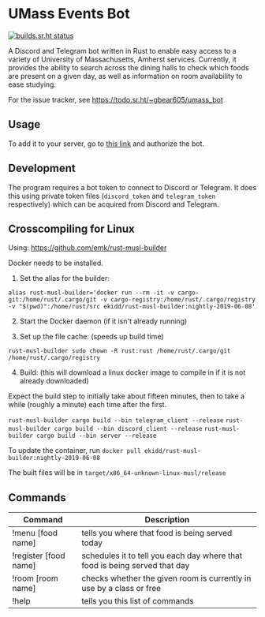 # UMass Events Bot

[![builds.sr.ht status](https://builds.sr.ht/~gbear605/umass_bot.svg)](https://builds.sr.ht/~gbear605/umass_bot?)

A Discord and Telegram bot written in Rust to enable easy access to a variety of University of Massachusetts, Amherst services. Currently, it provides the ability to search across the dining halls to check which foods are present on a given day, as well as information on room availability to ease studying.

For the issue tracker, see https://todo.sr.ht/~gbear605/umass_bot

## Usage

To add it to your server, go to [this link](https://discordapp.com/api/oauth2/authorize?client_id=355392985912836097&scope=bot&permissions=1) and authorize the bot.

## Development

The program requires a bot token to connect to Discord or Telegram. It does this using private token files (`discord_token` and `telegram_token` respectively) which can be acquired from Discord and Telegram.

## Crosscompiling for Linux

Using: https://github.com/emk/rust-musl-builder

Docker needs to be installed.

1) Set the alias for the builder:

``alias rust-musl-builder='docker run --rm -it -v cargo-git:/home/rust/.cargo/git -v cargo-registry:/home/rust/.cargo/registry -v "$(pwd)":/home/rust/src ekidd/rust-musl-builder:nightly-2019-06-08'``

2) Start the Docker daemon (if it isn't already running)

3) Set up the file cache: (speeds up build time)

``rust-musl-builder sudo chown -R rust:rust /home/rust/.cargo/git /home/rust/.cargo/registry``

4) Build: (this will download a linux docker image to compile in if it is not already downloaded)

Expect the build step to initially take about fifteen minutes, then to take a while (roughly a minute) each time after the first.

``rust-musl-builder cargo build --bin telegram_client --release``
``rust-musl-builder cargo build --bin discord_client --release``
``rust-musl-builder cargo build --bin server --release``

To update the container, run ``docker pull ekidd/rust-musl-builder:nightly-2019-06-08``

The built files will be in ``target/x86_64-unknown-linux-musl/release``

## Commands

| Command               | Description                                                                 |
| --------------------- | --------------------------------------------------------------------------- |
| !menu [food name]     | tells you where that food is being served today                             |
| !register [food name] | schedules it to tell you each day where that food is being served that day  |
| !room [room name]     | checks whether the given room is currently in use by a class or free        |
| !help                 | tells you this list of commands                                             |

